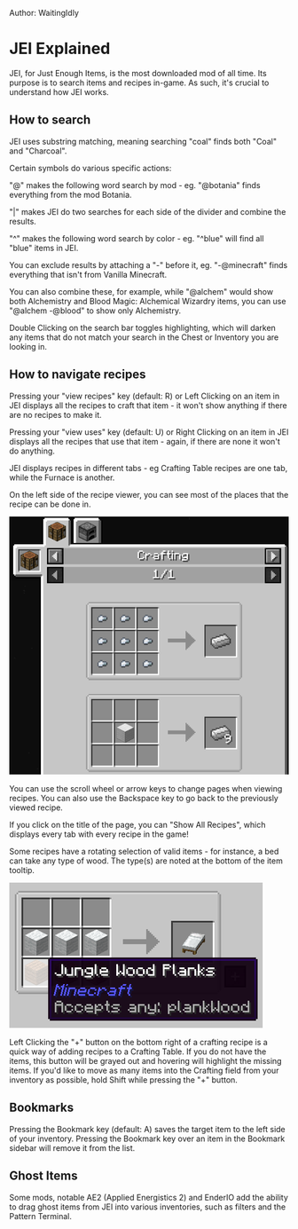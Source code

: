 Author: WaitingIdly

# JEI Explained

JEI, for Just Enough Items, is the most downloaded mod of all time.
Its purpose is to search items and recipes in-game.
As such, it's crucial to understand how JEI works.

## How to search

JEI uses substring matching, meaning searching "coal" finds both "Coal" and "Charcoal".

Certain symbols do various specific actions:

"@" makes the following word search by mod - eg. "@botania" finds everything from the mod Botania.

"|" makes JEI do two searches for each side of the divider and combine the results.

"^" makes the following word search by color - eg. "^blue" will find all "blue" items in JEI.

You can exclude results by attaching a "-" before it, eg. "-@minecraft" finds everything that isn't from Vanilla Minecraft.

You can also combine these, for example, while "@alchem" would show both Alchemistry and Blood Magic: Alchemical Wizardry items, you can use "@alchem -@blood" to show only Alchemistry.

Double Clicking on the search bar toggles highlighting, which will darken any items that do not match your search in the Chest or Inventory you are looking in.


## How to navigate recipes

Pressing your "view recipes" key (default: R) or Left Clicking on an item in JEI displays all the recipes to craft that item - it won't show anything if there are no recipes to make it.

Pressing your "view uses" key (default: U) or Right Clicking on an item in JEI displays all the recipes that use that item - again, if there are none it won't do anything.

JEI displays recipes in different tabs - eg Crafting Table recipes are one tab, while the Furnace is another.

On the left side of the recipe viewer, you can see most of the places that the recipe can be done in.

![An example showing both the Crafting Table and Furnace Tabs](files/JEIExplained/JEIRecipePanel.png)

You can use the scroll wheel or arrow keys to change pages when viewing recipes.
You can also use the Backspace key to go back to the previously viewed recipe.

If you click on the title of the page, you can "Show All Recipes", which displays every tab with every recipe in the game!

Some recipes have a rotating selection of valid items - for instance, a bed can take any type of wood. The type(s) are noted at the bottom  of the item tooltip.

![An example of an oredict in a recipe](files/JEIExplained/OreDict.png)

Left Clicking the "+" button on the bottom right of a crafting recipe is a quick way of adding recipes to a Crafting Table.
If you do not have the items, this button will be grayed out and hovering will highlight the missing items.
If you'd like to move as many items into the Crafting field from your inventory as possible, hold Shift while pressing the "+" button.


## Bookmarks

Pressing the Bookmark key (default: A) saves the target item to the left side of your inventory. Pressing the Bookmark key over an item in the Bookmark sidebar will remove it from the list.

## Ghost Items

Some mods, notable AE2 (Applied Energistics 2) and EnderIO add the ability to drag ghost items from JEI into various inventories, such as filters and the Pattern Terminal.
